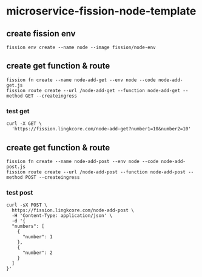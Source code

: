 # microservice-fission-node-template
## create fission env
	fission env create --name node --image fission/node-env
## create get function & route
	fission fn create --name node-add-get --env node --code node-add-get.js
	fission route create --url /node-add-get --function node-add-get --method GET --createingress
### test get
	curl -X GET \
	  'https://fission.lingkcore.com/node-add-get?number1=10&number2=10' 
## create get function & route
	fission fn create --name node-add-post --env node --code node-add-post.js
	fission route create --url /node-add-post --function node-add-post --method POST --createingress
### test post
	curl -sX POST \
	  https://fission.lingkcore.com/node-add-post \
	  -H 'Content-Type: application/json' \
	  -d '{
	  "numbers": [
	  	{ 
	      "number": 1
	    },
	    {
	      "number": 2
	    }
	  ]
	}'